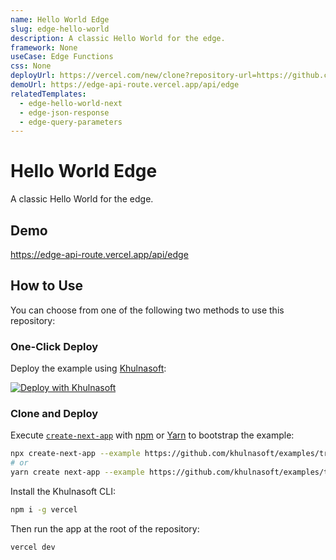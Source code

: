 ```yaml
---
name: Hello World Edge
slug: edge-hello-world
description: A classic Hello World for the edge.
framework: None
useCase: Edge Functions
css: None
deployUrl: https://vercel.com/new/clone?repository-url=https://github.com/khulnasoft/examples/tree/main/edge-functions/hello-world&project-name=edge-hello-world&repository-name=edge-hello-world
demoUrl: https://edge-api-route.vercel.app/api/edge
relatedTemplates:
  - edge-hello-world-next
  - edge-json-response
  - edge-query-parameters
---
```


# Hello World Edge

A classic Hello World for the edge.

## Demo

https://edge-api-route.vercel.app/api/edge

## How to Use

You can choose from one of the following two methods to use this repository:

### One-Click Deploy

Deploy the example using [Khulnasoft](https://vercel.com?utm_source=github&utm_medium=readme&utm_campaign=vercel-examples):

[![Deploy with Khulnasoft](https://vercel.com/button)](https://vercel.com/new/git/external?repository-url=https://github.com/khulnasoft/examples/tree/main/edge-functions/hello-world&project-name=edge-hello-world&repository-name=edge-hello-world)

### Clone and Deploy

Execute [`create-next-app`](https://github.com/khulnasoft/next.js/tree/canary/packages/create-next-app) with [npm](https://docs.npmjs.com/cli/init) or [Yarn](https://yarnpkg.com/lang/en/docs/cli/create/) to bootstrap the example:

```bash
npx create-next-app --example https://github.com/khulnasoft/examples/tree/main/edge-functions/hello-world edge-hello-world
# or
yarn create next-app --example https://github.com/khulnasoft/examples/tree/main/edge-functions/hello-world edge-hello-world
```

Install the Khulnasoft CLI:

```bash
npm i -g vercel
```

Then run the app at the root of the repository:

```bash
vercel dev
```
